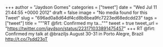 
+++
author = "Jaydson Gomes"
categories = ["tweet"]
date = "Wed Jul 11 21:44:55 +0000 2012"
draft = false
image = "No media found for this Tweet"
slug = "696ad0a8d64df4cd8b8bea9fc7223ed68edcdd23"
tags = ["tweet"]
title = """RT @firt: Confirmed my ta..."""
tweet = true
tweet_url = "https://twitter.com/jaydson/status/223171033891475457"
+++
RT @firt: Confirmed my talk at @braziljs August 30-31 in Porto Alegre, Brazil http://t.co/7sdd23oT
